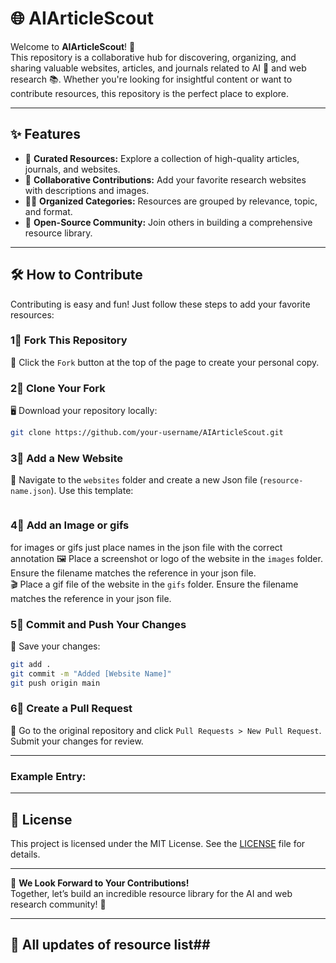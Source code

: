 # 🌐 AIArticleScout  

Welcome to **AIArticleScout**! 🚀  
This repository is a collaborative hub for discovering, organizing, and sharing valuable websites, articles, and journals related to AI 🤖 and web research 📚. Whether you're looking for insightful content or want to contribute resources, this repository is the perfect place to explore.  

---

## ✨ Features  

- 🎯 **Curated Resources:** Explore a collection of high-quality articles, journals, and websites.  
- 🤝 **Collaborative Contributions:** Add your favorite research websites with descriptions and images.  
- 💂️‍♀️ **Organized Categories:** Resources are grouped by relevance, topic, and format.  
- 🌟 **Open-Source Community:** Join others in building a comprehensive resource library.  

---

## 🛠️ How to Contribute  

Contributing is easy and fun! Just follow these steps to add your favorite resources:  

### 1⃣ Fork This Repository  
🔗 Click the `Fork` button at the top of the page to create your personal copy.  

### 2⃣ Clone Your Fork  
🖥️ Download your repository locally:  
```bash  
git clone https://github.com/your-username/AIArticleScout.git  
```  

### 3⃣ Add a New Website  
📄 Navigate to the `websites` folder and create a new Json file (`resource-name.json`). Use this template:  
```
```
### 4⃣ Add an Image or gifs
for images or gifs just place names in the json file with the correct annotation
🖼️ Place a screenshot or logo of the website in the `images` folder. Ensure the filename matches the reference in your json file.  
🎬 Place a gif file of the website in the `gifs` folder. Ensure the filename matches the reference in your json file. 

### 5⃣ Commit and Push Your Changes  
💾 Save your changes:  
```bash  
git add .  
git commit -m "Added [Website Name]"  
git push origin main  
```  

### 6⃣ Create a Pull Request  
🔄 Go to the original repository and click `Pull Requests > New Pull Request`. Submit your changes for review.  

---

### Example Entry:  

---

## 📜 License  

This project is licensed under the MIT License. See the [LICENSE](LICENSE) file for details.  

---

👋 **We Look Forward to Your Contributions!**  
Together, let’s build an incredible resource library for the AI and web research community! 🌟

---

## 📖 All updates of resource list## 